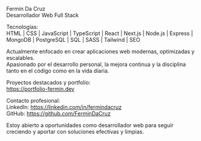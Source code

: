 Fermin Da Cruz  
Desarrollador Web Full Stack

Tecnologías:  
HTML | CSS | JavaScript | TypeScript | React | Next.js | Node.js | Express | MongoDB | PostgreSQL | SQL | SASS | Tailwind | SEO

Actualmente enfocado en crear aplicaciones web modernas, optimizadas y escalables.  
Apasionado por el desarrollo personal, la mejora continua y la disciplina tanto en el código como en la vida diaria.

Proyectos destacados y portfolio:  
https://portfolio-fermin.dev

Contacto profesional:  
LinkedIn: https://linkedin.com/in/fermindacruz  
GitHub: https://github.com/FerminDaCruz  

Estoy abierto a oportunidades como desarrollador web para seguir creciendo y aportar con soluciones efectivas y limpias.
